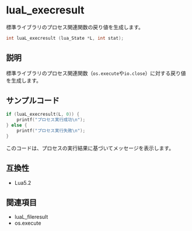 # luaL_execresult

標準ライブラリのプロセス関連関数の戻り値を生成します。

```c
int luaL_execresult (lua_State *L, int stat);
```

## 説明

標準ライブラリのプロセス関連関数（`os.execute`や`io.close`）に対する戻り値を生成します。

## サンプルコード

```c
if (luaL_execresult(L, 0)) {
    printf("プロセス実行成功\n");
} else {
    printf("プロセス実行失敗\n");
}
```

このコードは、プロセスの実行結果に基づいてメッセージを表示します。

## 互換性

- Lua5.2

## 関連項目

- luaL_fileresult
- os.execute